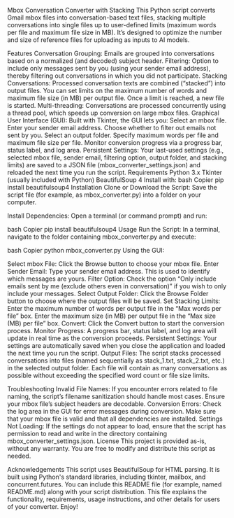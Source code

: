 Mbox Conversation Converter with Stacking
This Python script converts Gmail mbox files into conversation-based text files, stacking multiple conversations into single files up to user-defined limits (maximum words per file and maximum file size in MB). It’s designed to optimize the number and size of reference files for uploading as inputs to AI models.

Features
Conversation Grouping:
Emails are grouped into conversations based on a normalized (and decoded) subject header.
Filtering:
Option to include only messages sent by you (using your sender email address), thereby filtering out conversations in which you did not participate.
Stacking Conversations:
Processed conversation texts are combined (“stacked”) into output files. You can set limits on the maximum number of words and maximum file size (in MB) per output file. Once a limit is reached, a new file is started.
Multi-threading:
Conversations are processed concurrently using a thread pool, which speeds up conversion on large mbox files.
Graphical User Interface (GUI):
Built with Tkinter, the GUI lets you:
Select an mbox file.
Enter your sender email address.
Choose whether to filter out emails not sent by you.
Select an output folder.
Specify maximum words per file and maximum file size per file.
Monitor conversion progress via a progress bar, status label, and log area.
Persistent Settings:
Your last-used settings (e.g., selected mbox file, sender email, filtering option, output folder, and stacking limits) are saved to a JSON file (mbox_converter_settings.json) and reloaded the next time you run the script.
Requirements
Python 3.x
Tkinter (usually included with Python)
BeautifulSoup 4
Install with:
bash
Copier
pip install beautifulsoup4
Installation
Clone or Download the Script:
Save the script file (for example, as mbox_converter.py) into a folder on your computer.

Install Dependencies:
Open a terminal (or command prompt) and run:

bash
Copier
pip install beautifulsoup4
Usage
Run the Script:
In a terminal, navigate to the folder containing mbox_converter.py and execute:

bash
Copier
python mbox_converter.py
Using the GUI:

Select mbox File: Click the Browse button to choose your mbox file.
Enter Sender Email: Type your sender email address. This is used to identify which messages are yours.
Filter Option: Check the option “Only include emails sent by me (exclude others even in conversation)” if you wish to only include your messages.
Select Output Folder: Click the Browse Folder button to choose where the output files will be saved.
Set Stacking Limits:
Enter the maximum number of words per output file in the “Max words per file” box.
Enter the maximum size (in MB) per output file in the “Max size (MB) per file” box.
Convert: Click the Convert button to start the conversion process.
Monitor Progress:
A progress bar, status label, and log area will update in real time as the conversion proceeds.
Persistent Settings:
Your settings are automatically saved when you close the application and loaded the next time you run the script.
Output Files:
The script stacks processed conversations into files (named sequentially as stack_1.txt, stack_2.txt, etc.) in the selected output folder. Each file will contain as many conversations as possible without exceeding the specified word count or file size limits.

Troubleshooting
Invalid File Names:
If you encounter errors related to file naming, the script’s filename sanitization should handle most cases. Ensure your mbox file’s subject headers are decodable.
Conversion Errors:
Check the log area in the GUI for error messages during conversion. Make sure that your mbox file is valid and that all dependencies are installed.
Settings Not Loading:
If the settings do not appear to load, ensure that the script has permission to read and write in the directory containing mbox_converter_settings.json.
License
This project is provided as-is, without any warranty. You are free to modify and distribute this script as needed.

Acknowledgements
This script uses BeautifulSoup for HTML parsing.
It is built using Python's standard libraries, including tkinter, mailbox, and concurrent.futures.
You can include this README file (for example, named README.md) along with your script distribution. This file explains the functionality, requirements, usage instructions, and other details for users of your converter. Enjoy!






